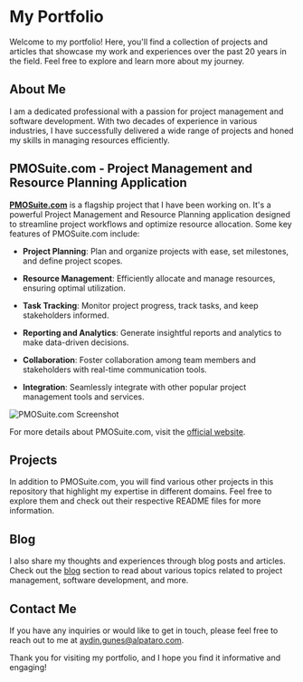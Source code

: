 # My Portfolio

Welcome to my portfolio! Here, you'll find a collection of projects and articles that showcase my work and experiences over the past 20 years in the field. Feel free to explore and learn more about my journey.

## About Me

I am a dedicated professional with a passion for project management and software development. With two decades of experience in various industries, I have successfully delivered a wide range of projects and honed my skills in managing resources efficiently.

## PMOSuite.com - Project Management and Resource Planning Application

**[PMOSuite.com](https://www.pmosuite.com)** is a flagship project that I have been working on. It's a powerful Project Management and Resource Planning application designed to streamline project workflows and optimize resource allocation. Some key features of PMOSuite.com include:

- **Project Planning**: Plan and organize projects with ease, set milestones, and define project scopes.

- **Resource Management**: Efficiently allocate and manage resources, ensuring optimal utilization.

- **Task Tracking**: Monitor project progress, track tasks, and keep stakeholders informed.

- **Reporting and Analytics**: Generate insightful reports and analytics to make data-driven decisions.

- **Collaboration**: Foster collaboration among team members and stakeholders with real-time communication tools.

- **Integration**: Seamlessly integrate with other popular project management tools and services.

![PMOSuite.com Screenshot](img/pmosuite-screenshot.png)

For more details about PMOSuite.com, visit the [official website](https://www.pmosuite.com).

## Projects

In addition to PMOSuite.com, you will find various other projects in this repository that highlight my expertise in different domains. Feel free to explore them and check out their respective README files for more information.

## Blog

I also share my thoughts and experiences through blog posts and articles. Check out the [blog](blog/) section to read about various topics related to project management, software development, and more.

## Contact Me

If you have any inquiries or would like to get in touch, please feel free to reach out to me at [aydin.gunes@alpataro.com](mailto:aydin.gunes@alpataro.com).

Thank you for visiting my portfolio, and I hope you find it informative and engaging!
